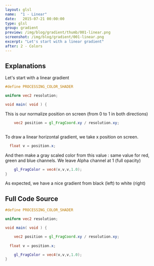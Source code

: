 ```yaml
---
layout: glsl
name:  "1 - Linear"
date:   2015-07-21 00:00:00
type: glsl
group: gradient
preview: /img/blog/gradient/thumb/001-linear.png
screenshot: /img/blog/gradient/001-linear.png
excerpt: "Let's start with a linear gradient"
after: 2 - Colors
---
```

## Explanations

Let's start with a linear gradient

``` glsl
#define PROCESSING_COLOR_SHADER

uniform vec2 resolution;

void main( void ) {

```

This is our normalize position on screen (from 0 to 1 in both directions)

``` glsl
	vec2 position = gl_FragCoord.xy / resolution.xy;
	
```

To draw a linear horizontal gradient, we take x position on screen.

``` glsl
  float v = position.x;

```

And then make a gray scaled color from this value : same value for red, green and blue channels.
We leave Alpha channel at 1 (full opacity)

``` glsl
	gl_FragColor = vec4(v,v,v,1.0);
}
```

As expected, we have a nice gradient from black (left) to white (right)

## Full Code Source

``` glsl
#define PROCESSING_COLOR_SHADER

uniform vec2 resolution;

void main( void ) {

	vec2 position = gl_FragCoord.xy / resolution.xy;
	
  float v = position.x;

	gl_FragColor = vec4(v,v,v,1.0);
}
```
